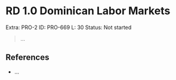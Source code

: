 # RD 1.0 Dominican Labor Markets

Extra: PRO-2
ID: PRO-669
L: 30
Status: Not started

> …
> 

## References

- …